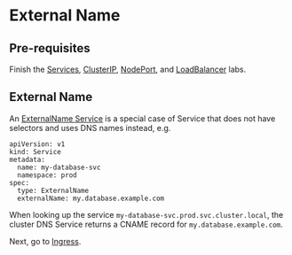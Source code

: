 # External Name

## Pre-requisites

Finish the [Services](services.md), [ClusterIP](clusterip.md), [NodePort](nodeport.md), and [LoadBalancer](loadbalancer.md) labs.

## External Name

An [ExternalName Service](https://kubernetes.io/docs/concepts/services-networking/service/#externalname) is a special case of Service that does not have selectors and uses DNS names instead, e.g. 

```
apiVersion: v1
kind: Service
metadata:
  name: my-database-svc
  namespace: prod
spec:
  type: ExternalName
  externalName: my.database.example.com
```

When looking up the service `my-database-svc.prod.svc.cluster.local`, the cluster DNS Service returns a CNAME record for `my.database.example.com`.

Next, go to [Ingress](ingress.md). 
